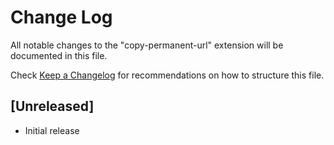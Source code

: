 # Change Log

All notable changes to the "copy-permanent-url" extension will be documented in this file.

Check [Keep a Changelog](http://keepachangelog.com/) for recommendations on how to structure this file.

## [Unreleased]

- Initial release